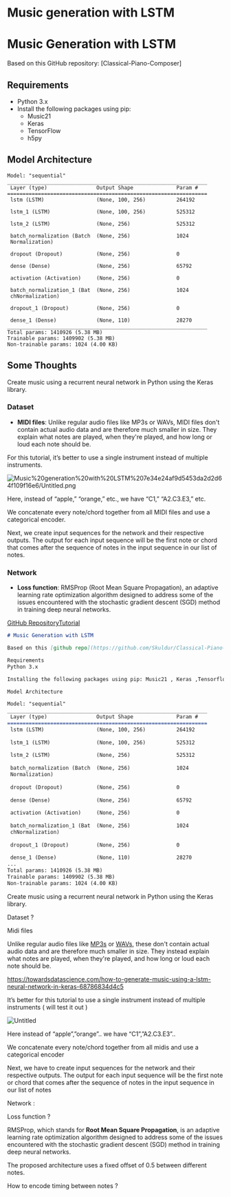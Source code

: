 # Music generation with LSTM

# Music Generation with LSTM

Based on this GitHub repository: [Classical-Piano-Composer]

## Requirements

- Python 3.x
- Install the following packages using pip:
    - Music21
    - Keras
    - TensorFlow
    - h5py

## Model Architecture

```
Model: "sequential"
_________________________________________________________________
 Layer (type)                Output Shape              Param #
=================================================================
 lstm (LSTM)                 (None, 100, 256)          264192

 lstm_1 (LSTM)               (None, 100, 256)          525312

 lstm_2 (LSTM)               (None, 256)               525312

 batch_normalization (Batch  (None, 256)               1024
 Normalization)

 dropout (Dropout)           (None, 256)               0

 dense (Dense)               (None, 256)               65792

 activation (Activation)     (None, 256)               0

 batch_normalization_1 (Bat  (None, 256)               1024
 chNormalization)

 dropout_1 (Dropout)         (None, 256)               0

 dense_1 (Dense)             (None, 110)               28270
_________________________________________________________________
Total params: 1410926 (5.38 MB)
Trainable params: 1409902 (5.38 MB)
Non-trainable params: 1024 (4.00 KB)

```

## Some Thoughts

Create music using a recurrent neural network in Python using the Keras library.

### Dataset

- **MIDI files**: Unlike regular audio files like MP3s or WAVs, MIDI files don't contain actual audio data and are therefore much smaller in size. They explain what notes are played, when they're played, and how long or loud each note should be.

For this tutorial, it’s better to use a single instrument instead of multiple instruments.

![Music%20generation%20with%20LSTM%207e34e24af9d5453da2d2d64f109f16e6/Untitled.png](Music%20generation%20with%20LSTM%207e34e24af9d5453da2d2d64f109f16e6/Untitled.png)

Here, instead of “apple,” “orange,” etc., we have “C1,” “A2.C3.E3,” etc.

We concatenate every note/chord together from all MIDI files and use a categorical encoder.

Next, we create input sequences for the network and their respective outputs. The output for each input sequence will be the first note or chord that comes after the sequence of notes in the input sequence in our list of notes.

### Network

- **Loss function**: RMSProp (Root Mean Square Propagation), an adaptive learning rate optimization algorithm designed to address some of the issues encountered with the stochastic gradient descent (SGD) method in training deep neural networks.

[GitHub Repository](https://github.com/Skuldur/Classical-Piano-Composer)[Tutorial](https://towardsdatascience.com/how-to-generate-music-using-a-lstm-neural-network-in-keras-68786834d4c5)

```markdown
# Music Generation with LSTM

Based on this [github repo](https://github.com/Skuldur/Classical-Piano-Composer)

Requirements
Python 3.x

Installing the following packages using pip: Music21 , Keras ,Tensorflow , h5py

Model Architecture 

Model: "sequential"
_________________________________________________________________
 Layer (type)                Output Shape              Param #   
=================================================================
 lstm (LSTM)                 (None, 100, 256)          264192    
                                                                 
 lstm_1 (LSTM)               (None, 100, 256)          525312    
                                                                 
 lstm_2 (LSTM)               (None, 256)               525312    
                                                                 
 batch_normalization (Batch  (None, 256)               1024      
 Normalization)                                                  
                                                                 
 dropout (Dropout)           (None, 256)               0         
                                                                 
 dense (Dense)               (None, 256)               65792     
                                                                 
 activation (Activation)     (None, 256)               0         
                                                                 
 batch_normalization_1 (Bat  (None, 256)               1024      
 chNormalization)                                                
                                                                 
 dropout_1 (Dropout)         (None, 256)               0         
                                                                 
 dense_1 (Dense)             (None, 110)               28270     
...
Total params: 1410926 (5.38 MB)
Trainable params: 1409902 (5.38 MB)
Non-trainable params: 1024 (4.00 KB)
```

Create music using a recurrent neural network in Python using the Keras library.

Dataset ? 

Midi files

Unlike regular audio files like [MP3s](https://www.lifewire.com/mp3-file-2622780) or [WAVs](https://www.lifewire.com/wav-wave-files-2622395), these don't contain actual audio data and are therefore much smaller in size. They instead explain what notes are played, when they're played, and how long or loud each note should be.

https://towardsdatascience.com/how-to-generate-music-using-a-lstm-neural-network-in-keras-68786834d4c5

It’s better for this tutorial to use a single instrument instead of multiple instruments ( will test it out )

![Untitled](Music%20generation%20with%20LSTM%207e34e24af9d5453da2d2d64f109f16e6/Untitled.png)

Here instead of “apple”,”orange”.. we have “C1”,”A2.C3.E3”..

We concatenate every note/chord together from all midis and use a categorical encoder 

Next, we have to create input sequences for the network and their respective outputs. The output for each input sequence will be the first note or chord that comes after the sequence of notes in the input sequence in our list of notes

Network :

Loss function ? 

RMSProp, which stands for **Root Mean Square Propagation**, is an adaptive learning rate optimization algorithm designed to address some of the issues encountered with the stochastic gradient descent (SGD) method in training deep neural networks.

The proposed architecture uses a fixed offset of 0.5 between different notes. 

How to encode timing between notes ?
